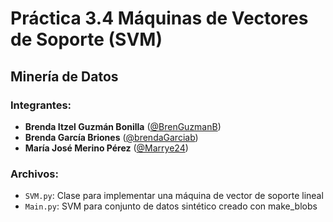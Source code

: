 # Práctica 3.4 Máquinas de Vectores de Soporte (SVM)
## Minería de Datos

### Integrantes:

- **Brenda Itzel Guzmán Bonilla** ([@BrenGuzmanB](https://github.com/BrenGuzmanB))
- **Brenda García Briones** ([@brendaGarciab](https://github.com/brendaGarciab))
- **María José Merino Pérez** ([@Marrye24](https://github.com/Marrye24))

### Archivos:

- `SVM.py`: Clase para implementar una máquina de vector de soporte lineal
- `Main.py`: SVM para conjunto de datos sintético creado con make_blobs

